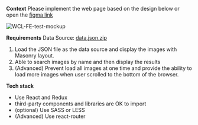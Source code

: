**Context**
Please implement the web page based on the design below or open the [figma link](https://www.figma.com/file/MGrnRE8jfCl9lU1UmqOQBg/Wiredcraft---Front-End-Test-Mockup?node-id=0%3A1&viewport=-324%2C293%2C0.5653170943260193.)

![WCL-FE-test-mockup](https://user-images.githubusercontent.com/1773209/87638500-761e7f80-c776-11ea-8805-506856db7fdf.png)

**Requirements**
Data Source: [data.json.zip](https://github.com/Wiredcraft/frontend/files/4929948/data.json.zip)

1. Load the JSON file as the data source and display the images with Masonry layout.
2. Able to search images by name and then display the results
3. (Advanced) Prevent load all images at one time and provide the ability to load more images when user scrolled to the bottom of the browser. 

**Tech stack**

- Use React and Redux
- third-party components and libraries are OK to import
- (optional) Use SASS or LESS
- (Advanced) Use react-router
